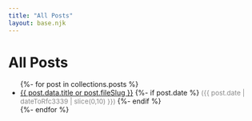 ```yaml
---
title: "All Posts"
layout: base.njk
---
```


# All Posts
<ul>
  {%- for post in collections.posts %}
    <li>
      <a href="{{ post.url }}">{{ post.data.title or post.fileSlug }}</a>
      {%- if post.date %}
        <span style="color:#888;font-size:0.95em;">
          ({{ post.date | dateToRfc3339 | slice(0,10) }})
        </span>
      {%- endif %}
    </li>
  {%- endfor %}
</ul>
